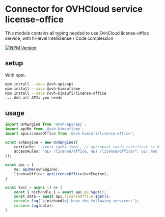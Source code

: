 # Connector for OVHCloud service license-office

This module contains all typing needed to use OvhCloud license-office service, with hi-level IntelliSense / Code complession

[![NPM Version](https://img.shields.io/npm/v/@ovh-kimsufi/license-office.svg?style=flat)](https://www.npmjs.org/package/@ovh-kimsufi/license-office)

## setup

With npm:
````bash
npm install --save @ovh-api/api
npm install --save @ovh-kimsufi/me
npm install --save @ovh-kimsufi/license-office
... Add all APIs you needs
````

## usage

````typescript
import OvhEngine from '@ovh-api/api';
import apiMe from '@ovh-kimsufi/me';
import apiLicenseOffice from '@ovh-kimsufi/license-office';

const ovhEngine = new OvhEngine({ 
    certCache: './cert-cache.json', // optionnal cache certificat to disk
    accessRules: 'GET /license/office, GET /license/office/*, GET /me', // optionnal limit the requested privileges.
});

const api = {
    me: apiMe(ovhEngine),
    licenseOffice: apiLicenseOffice(ovhEngine),
}

const test = async () => {
    const { nichandle } = await api.me.$get();
    const data = await api.licenseOffice.$get();
    console.log(`${nichandle} have the following services:`);
    console.log(data);
}

````